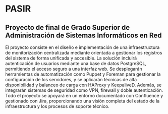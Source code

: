 # PASIR

## Proyecto de final de Grado Superior de Administración de Sistemas Informáticos en Red
El proyecto consiste en el diseño e implementación de una infraestructura de monitorización centralizada
mediante orientada a gestionar los registros del sistema de forma unificada y accesible. La solución incluirá
autenticación de usuarios mediante una base de datos PostgreSQL, permitiendo el acceso seguro a una interfaz
web. Se desplegarán herramientas de automatización como Puppet y Foreman para gestionar la configuración
de los servidores, y se aplicarán técnicas de alta disponibilidad y balanceo de carga con HAProxy y KeepaliveD.
Además, se integrarán sistemas de seguridad como VPN, firewall y doble autenticación. Todo el proyecto se
apoyará en un entorno documentado con Confluence y gestionado con Jira, proporcionando una visión
completa del estado de la infraestructura y los procesos de soporte técnico.
